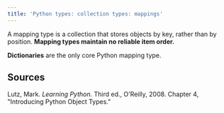 ```yaml
---
title: 'Python types: collection types: mappings'
---
```


A mapping type is a collection that stores objects by key, rather than by position. **Mapping types maintain no reliable item order.**

**Dictionaries** are the only core Python mapping type.


## Sources

Lutz, Mark. *Learning Python.* Third ed., O'Reilly, 2008. Chapter 4, "Introducing Python Object Types."
